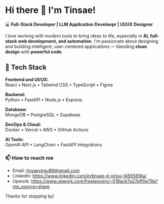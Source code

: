 # Hi there 👋 I'm Tinsae!

💻 **Full-Stack Developer | LLM Application Develoepr | UI/UX Designer**

I love working with modern tools to bring ideas to life, especially in **AI, full-stack web development, and automation**.
I'm passionate about designing and building intelligent, user-centered applications — blending **clean design** with **powerful code**.  

## 🚀 Tech Stack

**Frontend and UI/UX:**  
React • Next.js • Tailwind CSS • TypeScript • Figma  

**Backend:**  
Python • FastAPI • Node.js • Express  

**Database:**  
MongoDB • PostgreSQL • Supabase  

**DevOps & Cloud:**  
Docker • Vercel • AWS • GitHub Actions  

**AI Tools:**  
OpenAI API • LangChain • FastAPI Integrations  

### 📫 How to reach me
- Email: tinsaeyirgu88@gmail.com
- LinkedIn: https://www.linkedin.com/in/tinsae-d-yirgu-14555818a/
- Upwork: https://www.upwork.com/freelancers/~018acb7a27eff0e79a?mp_source=share

Thanks for stopping by! 

<!--
**Tinsae20/Tinsae20** is a ✨ _special_ ✨ repository because its `README.md` (this file) appears on your GitHub profile.

Here are some ideas to get you started:

- 🔭 I’m currently working on ...
- 🌱 I’m currently learning ...
- 👯 I’m looking to collaborate on ...
- 🤔 I’m looking for help with ...
- 💬 Ask me about ...
- 📫 How to reach me: ...
- 😄 Pronouns: ...
- ⚡ Fun fact: ...
-->
